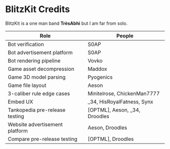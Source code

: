 # BlitzKit Credits

BlitzKit is a one man band **TrèsAbhi** but I am far from solo.

| Role                           | People                         |
| ------------------------------ | ------------------------------ |
| Bot verification               | S0AP                           |
| Bot advertisement platform     | S0AP                           |
| Bot rendering pipeline         | Vovko                          |
| Game asset decompression       | Maddox                         |
| Game 3D model parsing          | Pyogenics                      |
| Game file layout               | Aeson                          |
| 3-caliber rule edge cases      | Minitelrose, ChickenMan7777    |
| Embed UX                       | \_34, HisRoyalFatness, Synx    |
| Tankopedia pre-release testing | [OPTML], Aeson, \_34, Droodles |
| Website advertisement platform | Aeson, Droodles                |
| Compare pre-release testing    | [OPTML], Droodles              |
